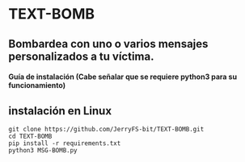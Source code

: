 # TEXT-BOMB
## Bombardea con uno o varios mensajes personalizados a tu víctima.
#### Guía de instalación (Cabe señalar que se requiere python3 para su funcionamiento)
## instalación en Linux
~~~
git clone https://github.com/JerryFS-bit/TEXT-BOMB.git
cd TEXT-BOMB
pip install -r requirements.txt
python3 MSG-BOMB.py
~~~

